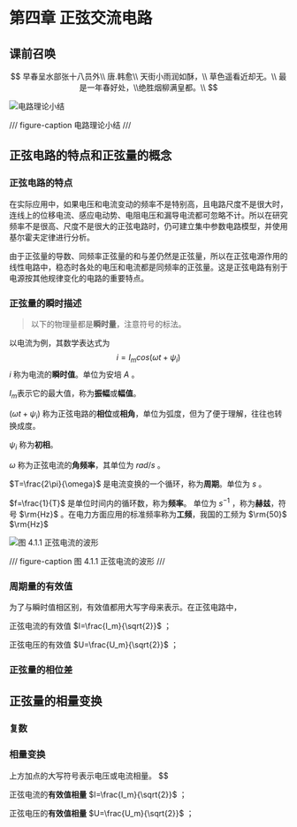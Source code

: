 # 第四章 正弦交流电路

## 课前召唤

$$
早春呈水部张十八员外\\
唐.韩愈\\
天街小雨润如酥，\\
草色遥看近却无。\\
最是一年春好处，\\绝胜烟柳满皇都。\\
$$

![电路理论小结](https://alivender-assets.oss-cn-beijing.aliyuncs.com/img/dainlulilun/A9mspr9p_uh1j90_qho.jpg)

/// figure-caption
电路理论小结
///

## 正弦电路的特点和正弦量的概念

### 正弦电路的特点

在实际应用中，如果电压和电流变动的频率不是特别高，且电路尺度不是很大时，连线上的位移电流、感应电动势、电阻电压和漏导电流都可忽略不计。所以在研究频率不是很高、尺度不是很大的正弦电路时，仍可建立集中参数电路模型，并使用基尔霍夫定律进行分析。

由于正弦量的导数、同频率正弦量的和与差仍然是正弦量，所以在正弦电源作用的线性电路中，稳态时各处的电压和电流都是同频率的正弦量。这是正弦电路有别于电源按其他规律变化的电路的重要特点。

### 正弦量的瞬时描述

> 以下的物理量都是**瞬时量**，注意符号的标法。

以电流为例，其数学表达式为
$$
i=I_mcos(\omega t+\psi_i)
$$
$i$ 称为电流的**瞬时值**。单位为安培 $A$ 。

$I_m$表示它的最大值，称为**振幅**或**幅值**。

$(\omega t+\psi_i)$ 称为正弦电路的**相位**或**相角**，单位为弧度，但为了便于理解，往往也转换成度。

$\psi_i$ 称为**初相**。

$\omega$ 称为正弦电流的**角频率**，其单位为 $rad/s$ 。

$T=\frac{2\pi}{\omega}$ 是电流变换的一个循环，称为**周期**。单位为 $s$ 。

$f=\frac{1}{T}$ 是单位时间内的循环数，称为**频率**。 单位为 $s^{-1}$ ，称为**赫兹**，符号 $\rm{Hz}$ 。在电力方面应用的标准频率称为**工频**，我国的工频为 $\rm{50}$ $\rm{Hz}$

![图 4.1.1 	正弦电流的波形](https://alivender-assets.oss-cn-beijing.aliyuncs.com/img/dainlulilun/4.1.1.png)

/// figure-caption
图 4.1.1 	正弦电流的波形
///

### 周期量的有效值

为了与瞬时值相区别，有效值都用大写字母来表示。在正弦电路中，

正弦电流的有效值 $I=\frac{I_m}{\sqrt{2}}$ ；

正弦电压的有效值 $U=\frac{U_m}{\sqrt{2}}$ ；

### 正弦量的相位差

## 正弦量的相量变换

### 复数

### 相量变换

上方加点的大写符号表示电压或电流相量。 $$

正弦电流的**有效值相量** $I=\frac{I_m}{\sqrt{2}}$ ；

正弦电压的**有效值相量** $U=\frac{U_m}{\sqrt{2}}$ ；